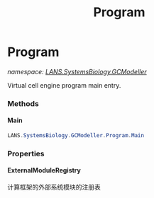 ﻿---
title: Program
---

# Program
_namespace: [LANS.SystemsBiology.GCModeller](N-LANS.SystemsBiology.GCModeller.html)_

Virtual cell engine program main entry.



### Methods

#### Main
```csharp
LANS.SystemsBiology.GCModeller.Program.Main
```



### Properties

#### ExternalModuleRegistry
计算框架的外部系统模块的注册表
